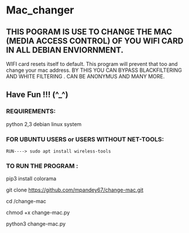 # Mac_changer

## THIS POGRAM IS USE TO CHANGE THE MAC (MEDIA ACCESS CONTROL) OF YOU WIFI CARD IN ALL DEBIAN ENVIORNMENT.

WIFI card resets itself to default. This program will prevent that too and change your mac address.
BY THIS YOU CAN BYPASS BLACKFILTERING AND WHITE FILTERING . CAN BE ANONYMUS AND MANY MORE. 

## Have Fun !!! (^_^)

### REQUIREMENTS:
python 2,3
debian linux system


### FOR UBUNTU USERS or USERS WITHOUT NET-TOOLS:
	RUN----> sudo apt install wireless-tools
	


### TO RUN THE PROGRAM :
pip3 install colorama

git clone https://github.com/mpandey67/change-mac.git

cd /change-mac

chmod +x change-mac.py

python3 change-mac.py






